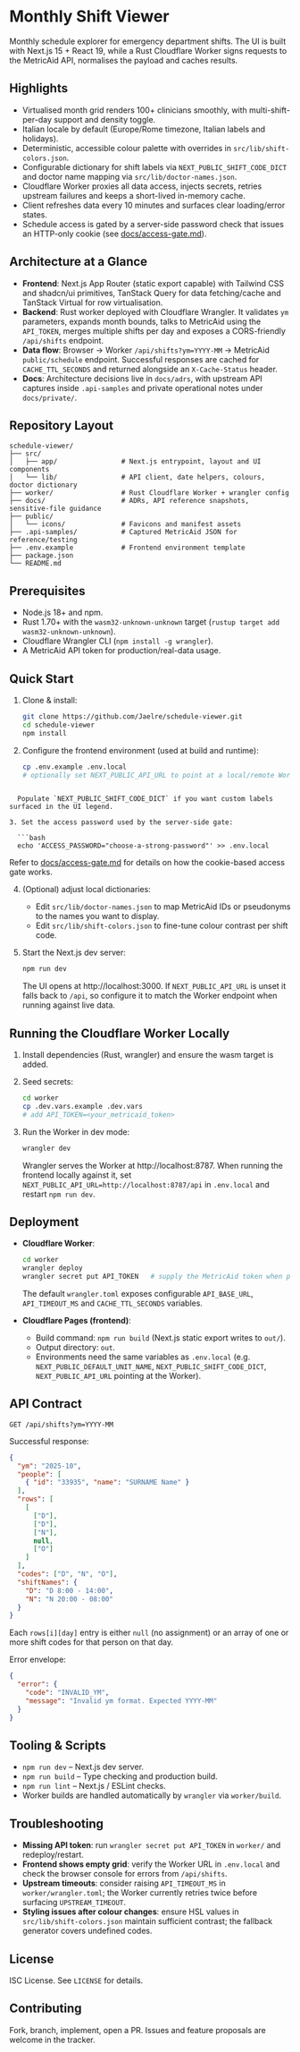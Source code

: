 # Monthly Shift Viewer

Monthly schedule explorer for emergency department shifts. The UI is built with Next.js 15 + React 19, while a Rust Cloudflare Worker signs requests to the MetricAid API, normalises the payload and caches results.

## Highlights
- Virtualised month grid renders 100+ clinicians smoothly, with multi-shift-per-day support and density toggle.
- Italian locale by default (Europe/Rome timezone, Italian labels and holidays).
- Deterministic, accessible colour palette with overrides in `src/lib/shift-colors.json`.
- Configurable dictionary for shift labels via `NEXT_PUBLIC_SHIFT_CODE_DICT` and doctor name mapping via `src/lib/doctor-names.json`.
- Cloudflare Worker proxies all data access, injects secrets, retries upstream failures and keeps a short-lived in-memory cache.
- Client refreshes data every 10 minutes and surfaces clear loading/error states.
- Schedule access is gated by a server-side password check that issues an HTTP-only cookie (see [docs/access-gate.md](docs/access-gate.md)).

## Architecture at a Glance
- **Frontend**: Next.js App Router (static export capable) with Tailwind CSS and shadcn/ui primitives, TanStack Query for data fetching/cache and TanStack Virtual for row virtualisation.
- **Backend**: Rust worker deployed with Cloudflare Wrangler. It validates `ym` parameters, expands month bounds, talks to MetricAid using the `API_TOKEN`, merges multiple shifts per day and exposes a CORS-friendly `/api/shifts` endpoint.
- **Data flow**: Browser → Worker `/api/shifts?ym=YYYY-MM` → MetricAid `public/schedule` endpoint. Successful responses are cached for `CACHE_TTL_SECONDS` and returned alongside an `X-Cache-Status` header.
- **Docs**: Architecture decisions live in `docs/adrs`, with upstream API captures inside `.api-samples` and private operational notes under `docs/private/`.

## Repository Layout

```
schedule-viewer/
├── src/
│   ├── app/                # Next.js entrypoint, layout and UI components
│   └── lib/                # API client, date helpers, colours, doctor dictionary
├── worker/                 # Rust Cloudflare Worker + wrangler config
├── docs/                   # ADRs, API reference snapshots, sensitive-file guidance
├── public/
│   └── icons/              # Favicons and manifest assets
├── .api-samples/           # Captured MetricAid JSON for reference/testing
├── .env.example            # Frontend environment template
├── package.json
└── README.md
```

## Prerequisites
- Node.js 18+ and npm.
- Rust 1.70+ with the `wasm32-unknown-unknown` target (`rustup target add wasm32-unknown-unknown`).
- Cloudflare Wrangler CLI (`npm install -g wrangler`).
- A MetricAid API token for production/real-data usage.

## Quick Start

1. Clone & install:

   ```bash
   git clone https://github.com/Jaelre/schedule-viewer.git
   cd schedule-viewer
   npm install
   ```

2. Configure the frontend environment (used at build and runtime):

   ```bash
   cp .env.example .env.local
   # optionally set NEXT_PUBLIC_API_URL to point at a local/remote Worker
 ```

   Populate `NEXT_PUBLIC_SHIFT_CODE_DICT` if you want custom labels surfaced in the UI legend.

3. Set the access password used by the server-side gate:

   ```bash
   echo 'ACCESS_PASSWORD="choose-a-strong-password"' >> .env.local
   ```

   Refer to [docs/access-gate.md](docs/access-gate.md) for details on how the cookie-based access gate works.

4. (Optional) adjust local dictionaries:
   - Edit `src/lib/doctor-names.json` to map MetricAid IDs or pseudonyms to the names you want to display.
   - Edit `src/lib/shift-colors.json` to fine-tune colour contrast per shift code.

5. Start the Next.js dev server:

   ```bash
   npm run dev
   ```

   The UI opens at http://localhost:3000. If `NEXT_PUBLIC_API_URL` is unset it falls back to `/api`, so configure it to match the Worker endpoint when running against live data.

## Running the Cloudflare Worker Locally

1. Install dependencies (Rust, wrangler) and ensure the wasm target is added.
2. Seed secrets:

   ```bash
   cd worker
   cp .dev.vars.example .dev.vars
   # add API_TOKEN=<your_metricaid_token>
   ```

3. Run the Worker in dev mode:

   ```bash
   wrangler dev
   ```

   Wrangler serves the Worker at http://localhost:8787. When running the frontend locally against it, set `NEXT_PUBLIC_API_URL=http://localhost:8787/api` in `.env.local` and restart `npm run dev`.

## Deployment

- **Cloudflare Worker**:

  ```bash
  cd worker
  wrangler deploy
  wrangler secret put API_TOKEN   # supply the MetricAid token when prompted
  ```

  The default `wrangler.toml` exposes configurable `API_BASE_URL`, `API_TIMEOUT_MS` and `CACHE_TTL_SECONDS` variables.

- **Cloudflare Pages (frontend)**:
  - Build command: `npm run build` (Next.js static export writes to `out/`).
  - Output directory: `out`.
  - Environments need the same variables as `.env.local` (e.g. `NEXT_PUBLIC_DEFAULT_UNIT_NAME`, `NEXT_PUBLIC_SHIFT_CODE_DICT`, `NEXT_PUBLIC_API_URL` pointing at the Worker).

## API Contract

`GET /api/shifts?ym=YYYY-MM`

Successful response:

```json
{
  "ym": "2025-10",
  "people": [
    { "id": "33935", "name": "SURNAME Name" }
  ],
  "rows": [
    [
      ["D"],
      ["D"],
      ["N"],
      null,
      ["O"]
    ]
  ],
  "codes": ["D", "N", "O"],
  "shiftNames": {
    "D": "D 8:00 - 14:00",
    "N": "N 20:00 - 08:00"
  }
}
```

Each `rows[i][day]` entry is either `null` (no assignment) or an array of one or more shift codes for that person on that day.

Error envelope:

```json
{
  "error": {
    "code": "INVALID_YM",
    "message": "Invalid ym format. Expected YYYY-MM"
  }
}
```

## Tooling & Scripts
- `npm run dev` – Next.js dev server.
- `npm run build` – Type checking and production build.
- `npm run lint` – Next.js / ESLint checks.
- Worker builds are handled automatically by `wrangler` via `worker/build`.

## Troubleshooting
- **Missing API token**: run `wrangler secret put API_TOKEN` in `worker/` and redeploy/restart.
- **Frontend shows empty grid**: verify the Worker URL in `.env.local` and check the browser console for errors from `/api/shifts`.
- **Upstream timeouts**: consider raising `API_TIMEOUT_MS` in `worker/wrangler.toml`; the Worker currently retries twice before surfacing `UPSTREAM_TIMEOUT`.
- **Styling issues after colour changes**: ensure HSL values in `src/lib/shift-colors.json` maintain sufficient contrast; the fallback generator covers undefined codes.

## License

ISC License. See `LICENSE` for details.

## Contributing

Fork, branch, implement, open a PR. Issues and feature proposals are welcome in the tracker.
